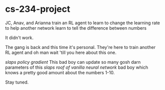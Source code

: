 # cs-234-project

JC, Anav, and Arianna train an RL agent to learn to change the learning rate to help another network learn to tell the difference between numbers

It didn't work.

The gang is back and this time it's personal. They're here to train another RL agent and oh man wait 'till you here about this one. 

*slaps policy gradient* This bad boy can update so many gosh darn parameters of this *slaps roof of vanilla neural network* bad boy which knows a pretty good amount about the numbers 1-10.

Stay tuned.
